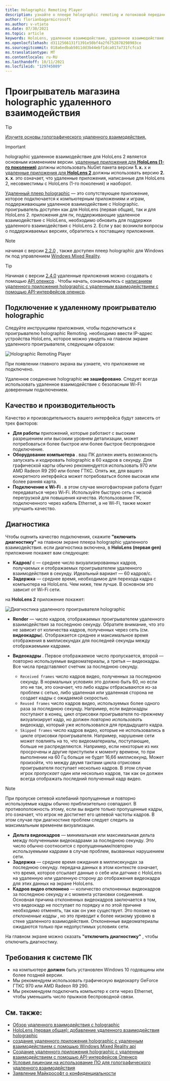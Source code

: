 ```yaml
---
title: Holographic Remoting Player
description: узнайте о плеере holographic remoting и потоковой передаче данных с компьютера на HoloLens в режиме реального времени через Wi-Fi.
author: florianbagarmicrosoft
ms.author: v-vtieto
ms.date: 07/30/2021
ms.topic: article
keywords: HoloLens, удаленное взаимодействие, удаленное взаимодействие, гарнитура смешанной реальности, гарнитура windows mixed reality, гарнитура виртуальной реальности, диагностика, производительность
ms.openlocfilehash: d3112566131f1391e50bf4a2f6752878298903ce
ms.sourcegitcommit: 018a6edbab5011dd3b44ebf1dca017a731fcfca3
ms.translationtype: MT
ms.contentlocale: ru-RU
ms.lasthandoff: 10/11/2021
ms.locfileid: "129745089"
---
```

# <a name="holographic-remoting-store-player"></a>Проигрыватель магазина holographic удаленного взаимодействия

> [!TIP]
> [Изучите основы голографического удаленного взаимодействия.](holographic-remoting-overview.md)

> [!IMPORTANT]
> holographic удаленное взаимодействие для HoloLens 2 является основным изменением версии. [удаленные приложения для **HoloLens (1-го поколения)**](add-holographic-remoting.md) должны использовать NuGet пакета версии **1. x.** x и [удаленные приложения для **HoloLens 2**](holographic-remoting-create-remote-wmr.md) должны использовать версию **2. x. x**. это означает, что удаленные приложения, написанные для HoloLens 2, несовместимы с HoloLens (1-го поколения) и наоборот.

[Удаленный плеер holographic](https://www.microsoft.com/p/holographic-remoting-player/9nblggh4sv40) — это сопутствующее приложение, которое подключается к компьютерным приложениям и играм, поддерживающим удаленное взаимодействие с Holographic. проигрыватель доступен как для HoloLens (первая общая), так и для HoloLens 2.  приложения для пк, поддерживающие удаленное взаимодействие с HoloLens, необходимо обновить для поддержки удаленного взаимодействия с HoloLens 2. Если у вас возникли вопросы о поддерживаемых версиях, обратитесь к поставщику приложения.

> [!Note]
> начиная с версии [2.2.0](holographic-remoting-version-history.md#v2.2.0) , также доступен плеер holographic для Windows пк под управлением [Windows Mixed Reality](../../discover/navigating-the-windows-mixed-reality-home.md).

> [!TIP]
> Начиная с версии [2.4.0](holographic-remoting-version-history.md#v2.4.0) удаленные приложения можно создавать с помощью [API опенкср](../native/openxr.md) . Чтобы начать, ознакомьтесь с [написанием удаленного приложения holographic с удаленным взаимодействием с помощью API-интерфейсов опенкср](holographic-remoting-create-remote-openxr.md).

## <a name="connecting-to-the-holographic-remoting-player"></a>Подключение к удаленному проигрывателю holographic

Следуйте инструкциям приложения, чтобы подключиться к проигрывателю holographic Remoting. необходимо ввести IP-адрес устройства HoloLens, которое можно увидеть на главном экране удаленного проигрывателя, следующим образом:

![Holographic Remoting Player](images/holographicremotingplayer.png)

При появлении главного экрана вы узнаете, что приложение не подключено.

Удаленное соединение holographic **не зашифровано**. Следует всегда использовать удаленное взаимодействие с безопасным Wi-Fi доверенным подключением.

## <a name="quality-and-performance"></a>Качество и производительность

Качество и производительность вашего интерфейса будут зависеть от трех факторов:
* **Для работы** приложений, которые работают с высоким разрешением или высоким уровнем детализации, может потребоваться более быстрое или более быстрое беспроводное подключение.
* **Оборудование компьютера** . ваш ПК должен иметь возможность запускать и кодировать holographic в 60 кадров в секунду. Для графической карты обычно рекомендуется использовать 970 или AMD Radeon R9 290 или более ГТКС. Опять же, для вашего конкретного интерфейса может потребоваться более высокая или более ранняя карта.
* **Подключение к Wi-Fi** . в этом случае многофакторная работа будет передаваться через Wi-Fi. Используйте быструю сеть с низкой перегрузкой для повышения качества. Использование ПК, подключенного через кабель Ethernet, а не Wi-Fi, также может улучшить качество.

## <a name="diagnostics"></a>Диагностика

Чтобы оценить качество подключения, скажите **"включить диагностику"** на главном экране плеера holographic удаленного взаимодействия. если диагностика включена, в **HoloLens (первая gen)** приложение покажет вам следующее:

* **Кадров/** с — среднее число визуализированных кадров, получаемых и отображаемых проигрывателем удаленного взаимодействия в секунду. Идеальный вариант — 60 кадров/с.
* **Задержка** — среднее время, необходимое для перехода кадра с компьютера на HoloLens. Чем ниже, тем лучше. В основном это зависит от Wi-Fi сети.

на **HoloLens 2** приложение покажет:

![Диагностика удаленного проигрывателя holographic](images/holographicremotingplayer-diag.png)

* **Render** — число кадров, отображаемых проигрывателем удаленного взаимодействия за последнюю секунду. Обратите внимание, что это не зависит от количества кадров, полученных через сеть (см. **видеокадры**). Отображается среднее и максимальное время отображения в миллисекундах для последней секунды между отображаемыми кадрами.

* **Видеокадры** . Первое отображаемое число пропускается, второй — повторно используемые видеоматериалы, а третья — видеокадры. Все числа представляют счетчик за последнюю секунду.
    * ```Received frames``` число кадров видео, полученных за последнюю секунду. В нормальных условиях это должно быть 60, но если это не так, это означает, что либо кадры отбрасываются из-за проблем с сетью, либо удаленная или удаленная сторона не создает кадры с ожидаемой скоростью.
    * ```Reused frames``` число кадров видео, используемых более одного раза за последнюю секунду. Например, если видеокадры поступают в конец, цикл отрисовки проигрывателя по-прежнему визуализирует кадр, но должен *повторно использовать* видеокадр, который уже использовался для предыдущего кадра.
    * ```Skipped frames``` число кадров видео, которые не использовались в цикле отрисовки проигрывателя. Например, нарушение сети может повлиять на то, что видеоматериалы, поступающие, больше не распределяются. Например, если некоторые из них просрочены и другие приступили к моменту времени, то при выполнении на 60 Гц больше не будет 16,66 миллисекунд. Может произойти, что между двумя тактами цикла отрисовки проигрывателя поступает несколько кадров. В этом случае игрок *пропускает* один или несколько кадров, так как он должен всегда отображать последний полученный кадр видео.

> [!NOTE]
> При пропуске сетевой колебаний пропущенные и повторно используемые кадры обычно приблизительно совпадают. В противоположность этому, если вы видите только пропущенные кадры, это означает, что игрок не достигнет его целевой частоты кадров. В этом случае при диагностике проблем следует следить за максимальным временем визуализации.

* **Дельта видеокадров** — минимальная или максимальная дельта между полученными видеокадрами за последнюю секунду. Это число обычно соотносится с пропущенными/повторно используемыми кадрами в случае проблем, вызванных нарушением сети.
* **Задержка** — среднее время ожидания в миллисекундах за последнюю секунду. передача данных в этом контексте означает, что время, которое отсылает данные о себе или датчике с HoloLens на удаленную или удаленную сторону до отображения видеокадра для этих данных на экране HoloLens.
* **Кадров видео отклонено** — количество отклоненных видеокадров за последнюю секунду и с момента установки соединения. Основная причина отклоненных видеокадров заключается в том, что видеокадр не поступает по порядку и по этой причине необходимо отменять, так как он уже существует. Это похоже на *отклоненные кадры* , но это приводит к более низкому уровню в стеке удаленного взаимодействия. Отклоненные видеоматериалы ожидаются только при недопустимых условиях сети.

На главном экране можно сказать **"отключить диагностику"** , чтобы отключить диагностику.

## <a name="pc-system-requirements"></a>Требования к системе ПК
* на компьютере **должен** быть установлен Windows 10 годовщины или более поздней версии.
* Мы рекомендуем использовать графическую видеокарту GeForce ГТКС 970 или AMD Radeon R9 290.
* Мы рекомендуем подключить компьютер к сети через Ethernet, чтобы уменьшить число прыжков беспроводной связи.

## <a name="see-also"></a>См. также:
* [Обзор удаленного взаимодействия с holographic](holographic-remoting-overview.md)
* [HoloLens (первая общая): добавление удаленного взаимодействия holographic](add-holographic-remoting.md)
* [создание удаленного приложения holographic с удаленным взаимодействием с помощью Windows Mixed Reality api](holographic-remoting-create-remote-wmr.md)
* [Создание удаленного приложения holographic с удаленным взаимодействием с помощью API-интерфейсов Опенкср](holographic-remoting-create-remote-openxr.md)
* [Условия лицензии на использование ПО для голографического удаленного взаимодействия](/legal/mixed-reality/microsoft-holographic-remoting-software-license-terms)
* [Заявление Майкрософт о конфиденциальности](https://go.microsoft.com/fwlink/?LinkId=521839)
